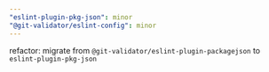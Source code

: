 ```yaml
---
"eslint-plugin-pkg-json": minor
"@git-validator/eslint-config": minor
---
```


refactor: migrate from `@git-validator/eslint-plugin-packagejson` to `eslint-plugin-pkg-json`
